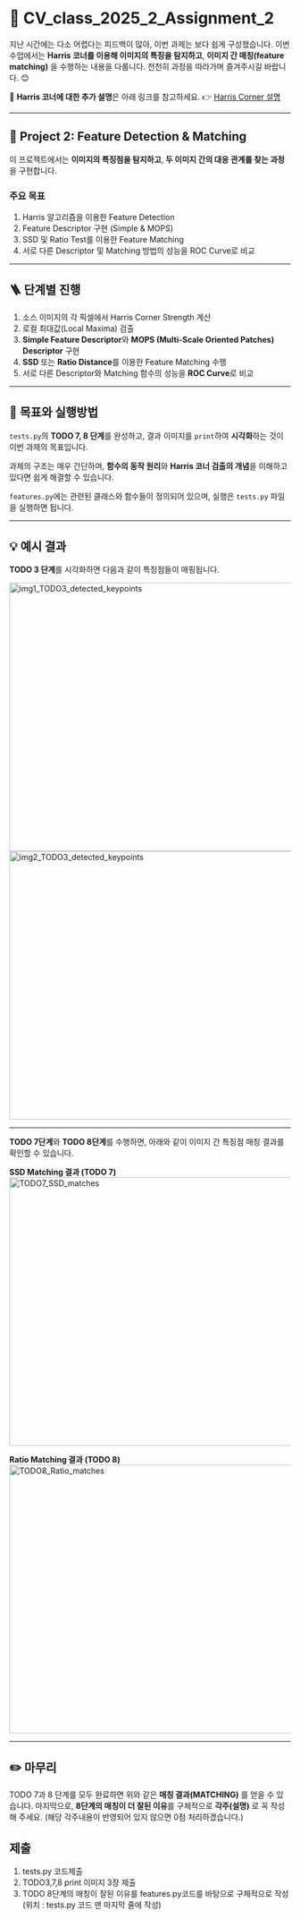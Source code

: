 # 📘 CV_class_2025_2_Assignment_2

지난 시간에는 다소 어렵다는 피드백이 많아, 이번 과제는 보다 쉽게 구성했습니다.
이번 수업에서는 **Harris 코너를 이용해 이미지의 특징을 탐지하고**, **이미지 간 매칭(feature matching)** 을 수행하는 내용을 다룹니다.
천천히 과정을 따라가며 즐겨주시길 바랍니다. 😊

📖 **Harris 코너에 대한 추가 설명**은 아래 링크를 참고하세요.
👉 [Harris Corner 설명](https://songminkee.github.io/studyblog/computer%20vision/2020/06/22/harris.html)

---

## 🧩 Project 2: Feature Detection & Matching

이 프로젝트에서는 **이미지의 특징점을 탐지하고**, **두 이미지 간의 대응 관계를 찾는 과정**을 구현합니다.

### 주요 목표

1. Harris 알고리즘을 이용한 Feature Detection
2. Feature Descriptor 구현 (Simple & MOPS)
3. SSD 및 Ratio Test를 이용한 Feature Matching
4. 서로 다른 Descriptor 및 Matching 방법의 성능을 ROC Curve로 비교

---

## 🪜 단계별 진행

1. 소스 이미지의 각 픽셀에서 Harris Corner Strength 계산
2. 로컬 최대값(Local Maxima) 검출
3. **Simple Feature Descriptor**와 **MOPS (Multi-Scale Oriented Patches) Descriptor** 구현
4. **SSD** 또는 **Ratio Distance**를 이용한 Feature Matching 수행
5. 서로 다른 Descriptor와 Matching 함수의 성능을 **ROC Curve**로 비교

---

## 🧠 목표와 실행방법

`tests.py`의 **TODO 7, 8 단계**를 완성하고,
결과 이미지를 `print`하여 **시각화**하는 것이 이번 과제의 목표입니다.

과제의 구조는 매우 간단하며,
**함수의 동작 원리**와 **Harris 코너 검출의 개념**을 이해하고 있다면 쉽게 해결할 수 있습니다.

`features.py`에는 관련된 클래스와 함수들이 정의되어 있으며,
실행은 `tests.py` 파일을 실행하면 됩니다.

---

## 💡 예시 결과

**TODO 3 단계**를 시각화하면 다음과 같이 특징점들이 매핑됩니다.

<img width="640" height="480" alt="img1_TODO3_detected_keypoints" src="https://github.com/user-attachments/assets/1362b9d7-3ee1-463d-b406-613dcd9b0f92" /> 

<img width="640" height="480" alt="img2_TODO3_detected_keypoints" src="https://github.com/user-attachments/assets/25445431-5b8d-4085-bad3-0fdf9554ee3a" />  

---

**TODO 7단계**와 **TODO 8단계**를 수행하면, 아래와 같이 이미지 간 특징점 매칭 결과를 확인할 수 있습니다.

**SSD Matching 결과 (TODO 7)** <img width="1280" height="480" alt="TODO7_SSD_matches" src="https://github.com/user-attachments/assets/8e475728-20eb-4b77-8f1e-c6c8f3a5c350" />

**Ratio Matching 결과 (TODO 8)** <img width="1280" height="480" alt="TODO8_Ratio_matches" src="https://github.com/user-attachments/assets/513fec09-68e3-425f-a1f4-167bb9210c10" />

---

## ✏️ 마무리

TODO 7과 8 단계를 모두 완료하면 위와 같은 **매칭 결과(MATCHING)** 를 얻을 수 있습니다. 
마지막으로, **8단계의 매칭이 더 잘된 이유**를 구체적으로 **각주(설명)** 로 꼭 작성해 주세요. (해당 각주내용이 반영되어 있지 않으면 0점 처리하겠습니다.)

## 제출

1. tests.py 코드제출
2. TODO3,7,8 print 이미지 3장 제출
3. TODO 8단계의 매칭이 잘된 이유를 features.py코드를 바탕으로 구체적으로 작성(위치 : tests.py 코드  맨 마지막 줄에 작성)
